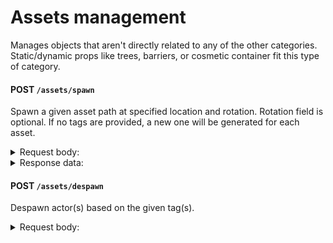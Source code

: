 # Assets management

Manages objects that aren't directly related to any of the other categories. Static/dynamic props like trees, barriers, or cosmetic container fit this type of category.

#### POST `/assets/spawn`

Spawn a given asset path at specified location and rotation. Rotation field is optional. If no tags are provided, a new one will be generated for each asset.

<details>
<summary>Request body:</summary>

Spawning a single actor:

```json
{
  // Path to the spawnable asset. Currently limited to blueprint actor and static mesh.
  // The path must be using the mounted path style, where the Content directory will be mounted as Game during runtime.
  "AssetPath": "/Game/Objects/ParkingSpace/Interaction_ParkingSpace_Large.Interaction_ParkingSpace_Large_C",
  "Location": {
    "X": 0.0,
    "Y": 0.0,
    "Z": 0.0
  },
  "Rotation": {
    "Pitch": 0.0,
    "Roll": 0.0,
    "Yaw": 0.0
  },
  "Tag": "SomeIdentifiableTag"
}
```

Spawning multiple actors:

```json
[
  {
    "AssetPath": "/Game/Objects/ParkingSpace/Interaction_ParkingSpace_Large.Interaction_ParkingSpace_Large_C",
    "Location": {
      "X": 0.0,
      "Y": 0.0,
      "Z": 0.0
    },
    "Rotation": {
      "Pitch": 0.0,
      "Roll": 0.0,
      "Yaw": 0.0
    },
    "Tag": "SomeIdentifiableTag"
  }
]
```

</details>

<details>
<summary>Response data:</summary>

```json
{
  "Data": ["AssetTagHere"]
}
```

</details>

#### POST `/assets/despawn`

Despawn actor(s) based on the given tag(s).

<details>
<summary>Request body:</summary>

Despawn using a single tag:

```json
{
  "Tag": "AssetTagToDelete"
}
```

Despawn using multiple tags:

```json
{
  "Tags": ["Tag1", "Tag2"]
}
```

</details>
